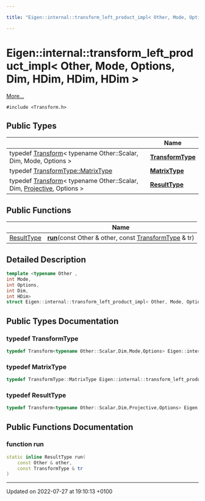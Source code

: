 ```yaml
---

title: "Eigen::internal::transform_left_product_impl< Other, Mode, Options, Dim, HDim, HDim, HDim >"

---
```


# Eigen::internal::transform_left_product_impl< Other, Mode, Options, Dim, HDim, HDim, HDim >



 [More...](#detailed-description)


`#include <Transform.h>`

## Public Types

|                | Name           |
| -------------- | -------------- |
| typedef <a href="http://example.org/classes/classeigen_1_1transform/">Transform</a>< typename Other::Scalar, Dim, Mode, Options > | **[TransformType](http://example.org/classes/structeigen_1_1internal_1_1transform__left__product__impl_3_01other_00_01mode_00_01options_00/#typedef-transformtype)**  |
| typedef <a href="http://example.org/classes/classeigen_1_1transform/#typedef-matrixtype">TransformType::MatrixType</a> | **[MatrixType](http://example.org/classes/structeigen_1_1internal_1_1transform__left__product__impl_3_01other_00_01mode_00_01options_00/#typedef-matrixtype)**  |
| typedef <a href="http://example.org/classes/classeigen_1_1transform/">Transform</a>< typename Other::Scalar, Dim, <a href="http://example.org/namespaces/namespaceeigen/#enumvalue-projective">Projective</a>, Options > | **[ResultType](http://example.org/classes/structeigen_1_1internal_1_1transform__left__product__impl_3_01other_00_01mode_00_01options_00/#typedef-resulttype)**  |

## Public Functions

|                | Name           |
| -------------- | -------------- |
| <a href="http://example.org/classes/structeigen_1_1internal_1_1transform__left__product__impl_3_01other_00_01mode_00_01options_00/#typedef-resulttype">ResultType</a> | **[run](http://example.org/classes/structeigen_1_1internal_1_1transform__left__product__impl_3_01other_00_01mode_00_01options_00/#function-run)**(const Other & other, const <a href="http://example.org/classes/structeigen_1_1internal_1_1transform__left__product__impl_3_01other_00_01mode_00_01options_00/#typedef-transformtype">TransformType</a> & tr) |

## Detailed Description

```cpp
template <typename Other ,
int Mode,
int Options,
int Dim,
int HDim>
struct Eigen::internal::transform_left_product_impl< Other, Mode, Options, Dim, HDim, HDim, HDim >;
```

## Public Types Documentation

### typedef TransformType

```cpp
typedef Transform<typename Other::Scalar,Dim,Mode,Options> Eigen::internal::transform_left_product_impl< Other, Mode, Options, Dim, HDim, HDim, HDim >::TransformType;
```


### typedef MatrixType

```cpp
typedef TransformType::MatrixType Eigen::internal::transform_left_product_impl< Other, Mode, Options, Dim, HDim, HDim, HDim >::MatrixType;
```


### typedef ResultType

```cpp
typedef Transform<typename Other::Scalar,Dim,Projective,Options> Eigen::internal::transform_left_product_impl< Other, Mode, Options, Dim, HDim, HDim, HDim >::ResultType;
```


## Public Functions Documentation

### function run

```cpp
static inline ResultType run(
    const Other & other,
    const TransformType & tr
)
```


-------------------------------

Updated on 2022-07-27 at 19:10:13 +0100